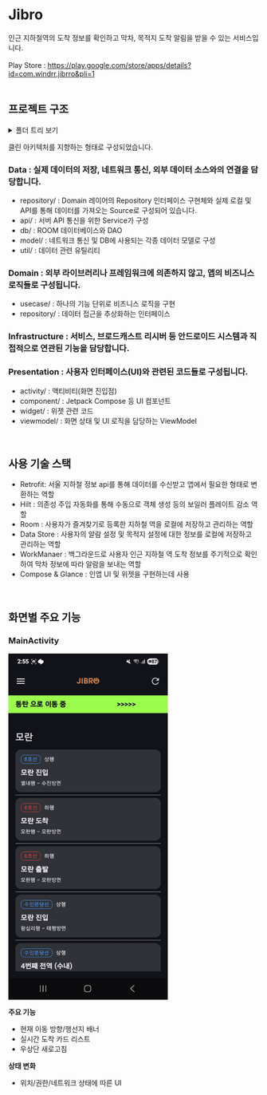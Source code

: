 # Jibro
인근 지하철역의 도착 정보를 확인하고 막차, 목적지 도착 알림을 받을 수 있는 서비스입니다.<br />
<br />
Play Store : https://play.google.com/store/apps/details?id=com.windrr.jibrro&pli=1
<br />
<br />
## 프로젝트 구조
<details>
<summary>폴더 트리 보기</summary>

```text
app/src/main/java/com/windrr/jibrro
├── data
│   ├── api
│   │   └── SubwayService.kt
│   ├── db
│   │   ├── SubwayDao.kt
│   │   └── SubwayDatabase.kt
│   ├── model
│   │   ├── AlarmInfo.kt
│   │   ├── CheckStation.kt
│   │   ├── Destination.kt
│   │   ├── ErrorMessage.kt
│   │   ├── RealtimeArrival.kt
│   │   ├── SubwayArrivalResponse.kt
│   │   ├── SubwayInfo.kt
│   │   └── SubwayStation.kt
│   ├── repository
│   │   ├── datasource
│   │   │   ├── StationDataSource.kt
│   │   │   ├── SubwayArrivalRemoteDataSource.kt
│   │   │   └── SubwayLocalDataSource.kt
│   │   ├── datasourceImpl
│   │   │   ├── SubwayArrivalRemoteDataSourceImpl.kt
│   │   │   └── SubwayLocalDataSourceImpl.kt
│   │   └── repositoryImpl
│   │       ├── AlarmRepositoryImpl.kt
│   │       ├── CheckStationRepositoryImpl.kt
│   │       ├── SettingsRepositoryImpl.kt
│   │       ├── StationRepositoryImpl.kt
│   │       └── SubwayRepositoryImpl.kt
│   └── util
│       ├── JibroWorker.kt
│       ├── Result.kt
│       ├── SettingDataStore.kt
│       └── SubwayInfo.kt
├── domain
│   ├── repository
│   │   ├── AlarmRepository.kt
│   │   ├── CheckStationRepository.kt
│   │   ├── SettingsRepository.kt
│   │   ├── StationRepository.kt
│   │   └── SubwayRepository.kt
│   └── usecase
│       ├── DeleteStationUseCase.kt
│       ├── GetCheckStationListUseCase.kt
│       ├── GetDestinationUseCase.kt
│       ├── GetLastTrainNotificationUseCase.kt
│       ├── GetStationListUseCase.kt
│       ├── GetSubwayArrivalDataUseCase.kt
│       ├── RegisterAlarmUseCase.kt
│       ├── SaveStationListUseCase.kt
│       ├── SetDestinationUseCase.kt
│       └── SetLastTrainNotificationUseCase.kt
├── infrastructure
│   ├── AppCore.kt
│   ├── BootReceiver.kt
│   ├── LocationForegroundService.kt
│   └── LocationHelper.kt
├── presentation
│   ├── activity
│   │   ├── LikeStationActivity.kt
│   │   ├── MainActivity.kt
│   │   ├── SettingsActivity.kt
│   │   ├── SplashActivity.kt
│   │   └── ui
│   │       └── theme
│   │           ├── Color.kt
│   │           ├── Theme.kt
│   │           └── Type.kt
│   ├── alarm
│   │   └── AlarmReceiver.kt
│   ├── component
│   │   ├── AlarmPermissionModal.kt
│   │   ├── BannerAdView.kt
│   │   ├── DestinationBanner.kt
│   │   └── LocationPermissionDialog.kt
│   ├── di
│   │   ├── DatabaseModule.kt
│   │   ├── LocalDataModule.kt
│   │   ├── LocationModule.kt
│   │   ├── NetworkModule.kt
│   │   ├── RemoteDataModule.kt
│   │   ├── RepositoryModule.kt
│   │   ├── StationModule.kt
│   │   └── UseCaseModule.kt
│   ├── ui
│   │   └── theme
│   │       ├── Color.kt
│   │       ├── Theme.kt
│   │       └── Type.kt
│   ├── viewmodel
│   │   ├── CheckStationViewModel.kt
│   │   ├── SettingsViewModel.kt
│   │   ├── StationViewModel.kt
│   │   └── SubwayArrivalDataViewModel.kt
│   └── widget
│       ├── ArrivalInfoWidget.kt
│       ├── ArrivalInfoWidgetReceiver.kt
│       └── action
│           └── RefreshAction.kt
└── util
    └── Action.kt
```
</details>

클린 아키텍처를 지향하는 형태로 구성되었습니다.

### Data : 실제 데이터의 저장, 네트워크 통신, 외부 데이터 소스와의 연결을 담당합니다.
  - repository/ : Domain 레이어의 Repository 인터페이스 구현체와 실제 로컬 및 API를 통해 데이터를 가져오는 Source로 구성되어 있습니다.
  - api/ : 서버 API 통신을 위한 Service가 구성
  - db/ : ROOM 데이터베이스와 DAO
  - model/ : 네트워크 통신 및 DB에 사용되는 각종 데이터 모델로 구성
  - util/ : 데이터 관련 유틸리티

### Domain : 외부 라이브러리나 프레임워크에 의존하지 않고, 앱의 비즈니스 로직들로 구성됩니다.
  - usecase/ : 하나의 기능 단위로 비즈니스 로직을 구현
  - repository/ : 데이터 접근을 추상화하는 인터페이스

### Infrastructure : 서비스, 브로드캐스트 리시버 등 안드로이드 시스템과 직접적으로 연관된 기능을 담당합니다.

### Presentation : 사용자 인터페이스(UI)와 관련된 코드들로 구성됩니다.
  - activity/ : 액티비티(화면 진입점)
  - component/ : Jetpack Compose 등 UI 컴포넌트
  - widget/ : 위젯 관련 코드
  - viewmodel/ : 화면 상태 및 UI 로직을 담당하는 ViewModel
<br />

## 사용 기술 스택
  - Retrofit: 서울 지하철 정보 api를 통해 데이터를 수신받고 앱에서 필요한 형태로 변환하는 역할
  - Hilt : 의존성 주입 자동화를 통해 수동으로 객체 생성 등의 보일러 플레이트 감소 역할
  - Room : 사용자가 즐겨찾기로 등록한 지하철 역을 로컬에 저장하고 관리하는 역할
  - Data Store : 사용자의 알람 설정 및 목적지 설정에 대한 정보를 로컬에 저장하고 관리하는 역할
  - WorkManaer : 백그라운드로 사용자 인근 지하철 역 도착 정보를 주기적으로 확인하여 막차 정보에 따라 알람을 보내는 역할
  - Compose & Glance : 인앱 UI 및 위젯을 구현하는데 사용
<br />

## 화면별 주요 기능
### MainActivity

<img src="./screen_shot/main.jpeg" alt="MainActivity" width="320" align="center" />
<p>

**주요 기능**
- 현재 이동 방향/행선지 배너
- 실시간 도착 카드 리스트
- 우상단 새로고침

**상태 변화**
- 위치/권한/네트워크 상태에 따른 UI

</p>
<br clear="all" />
